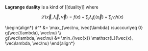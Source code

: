 **Lagrange duality** is a kind of [[duality]] where 

$$
\mathscr{L}(\vec{x}, \vec\lambda, \vec\nu) = f(x) + \sum_{i} \lambda_i f_i(\vec{x}) + \sum_i \nu_i h(x)
$$

\begin{align\*}
d^* &= \max_{\vec\nu, \vec{\lambda} \succcurlyeq 0}  g(\vec{\lambda}, \vec\nu) \\\\\
g(\vec\lambda, \vec\nu) &= \min_{\vec{x}} \mathscr{L}(\vec{x}, \vec\lambda, \vec\nu)
\end{align\*}